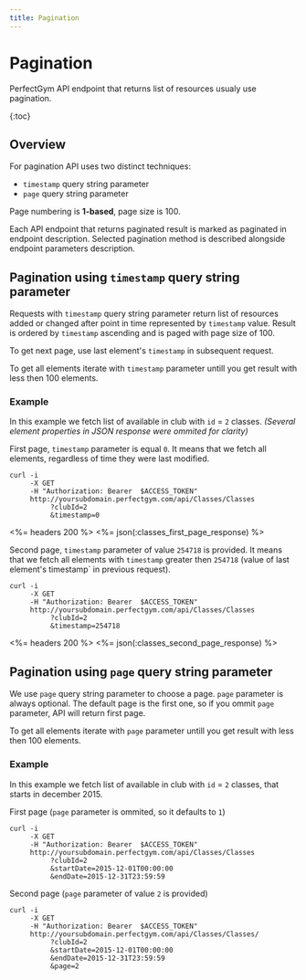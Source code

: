 ```yaml
---
title: Pagination
---
```


# Pagination

PerfectGym API endpoint that returns list of resources usualy use pagination. 

{:toc}


## Overview

For pagination API uses two distinct techniques:
- `timestamp` query string parameter 
- `page` query string parameter

Page numbering is **1-based**, page size is 100.

Each API endpoint that returns paginated result is marked as paginated in endpoint description. 
Selected pagination method is described alongside endpoint parameters description.


## <a name="timestamp"></a>Pagination using `timestamp` query string parameter

Requests with `timestamp` query string parameter return list of resources added or changed after point in time represented
by `timestamp` value. Result is ordered by `timestamp` ascending and is paged with page size of 100.

To get next page, use last element's `timestamp` in subsequent request. 

To get all elements iterate with `timestamp` parameter untill you get result with less then 100 elements.


### Example

In this example we fetch list of available in club with `id` = `2` classes. 
_(Several element properties in JSON response were ommited for clarity)_


First page, `timestamp` parameter is equal `0`. It means that we fetch all elements, 
regardless of time they were last modified.

``` command-line
curl -i 
     -X GET 
     -H "Authorization: Bearer  $ACCESS_TOKEN"  
     http://yoursubdomain.perfectgym.com/api/Classes/Classes
          ?clubId=2
          &timestamp=0     	
```

<%= headers 200 %>
<%= json(:classes_first_page_response) %>


Second page, `timestamp` parameter of value `254718` is provided. It means that we fetch all elements with 
`timestamp` greater then `254718` (value of last element's timestamp` in previous request).

``` command-line
curl -i 
     -X GET 
     -H "Authorization: Bearer  $ACCESS_TOKEN"  
     http://yoursubdomain.perfectgym.com/api/Classes/Classes
          ?clubId=2
          &timestamp=254718     	
```

<%= headers 200 %>
<%= json(:classes_second_page_response) %>



## <a name="page"></a>Pagination using `page` query string parameter

We use `page` query string parameter to choose a page. `page` parameter is always optional. 
The default page is the first one, so if you ommit `page` parameter, API will return first page.

To get all elements iterate with `page` parameter untill you get result with less then 100 elements.


### Example
In this example we fetch list of available in club with `id` = `2` classes, that starts in december 2015.


First page (`page` parameter is ommited, so it defaults to `1`)

``` command-line
curl -i 
     -X GET 
     -H "Authorization: Bearer  $ACCESS_TOKEN"  
     http://yoursubdomain.perfectgym.com/api/Classes/Classes
          ?clubId=2
          &startDate=2015-12-01T00:00:00
          &endDate=2015-12-31T23:59:59
```


Second page (`page` parameter of value `2` is provided)

``` command-line
curl -i 
     -X GET 
     -H "Authorization: Bearer  $ACCESS_TOKEN"  
     http://yoursubdomain.perfectgym.com/api/Classes/Classes/
          ?clubId=2
          &startDate=2015-12-01T00:00:00
          &endDate=2015-12-31T23:59:59
          &page=2
```
